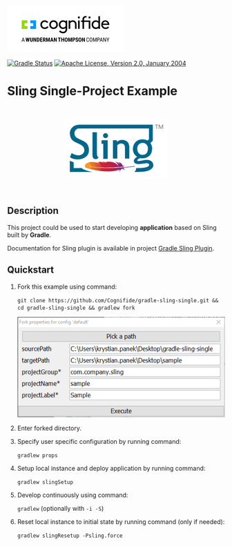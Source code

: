 ![Cognifide logo](docs/cognifide-logo.png)

[![Gradle Status](https://gradleupdate.appspot.com/Cognifide/gradle-sling-single/status.svg)](https://gradleupdate.appspot.com/Cognifide/gradle-sling-single/status)
[![Apache License, Version 2.0, January 2004](https://img.shields.io/github/license/Cognifide/gradle-sling-single.svg?label=License)](http://www.apache.org/licenses/)

# Sling Single-Project Example

<br>
<p align="center">
  <img src="docs/sling-logo.png" alt="Sling Logo"/>
</p>
<br>


## Description

This project could be used to start developing **application** based on Sling built by **Gradle**.

Documentation for Sling plugin is available in project [Gradle Sling Plugin](https://github.com/Cognifide/gradle-sling-plugin).

## Quickstart

1. Fork this example using command:

    `git clone https://github.com/Cognifide/gradle-sling-single.git && cd gradle-sling-single && gradlew fork`

    ![Fork properties](docs/quickstart-fork-props.png)

2. Enter forked directory.
3. Specify user specific configuration by running command:

    `gradlew props`

4. Setup local instance and deploy application by running command:

    `gradlew slingSetup`

5. Develop continuously using command:

    `gradlew` (optionally with `-i -S`)
    
6. Reset local instance to initial state by running command (only if needed):

    `gradlew slingResetup -Psling.force`
